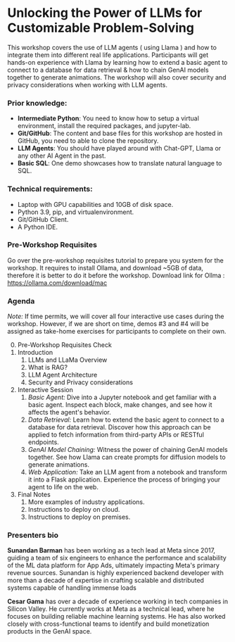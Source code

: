 # Unlocking the Power of LLMs for Customizable Problem-Solving

This workshop covers the use of LLM agents ( using Llama ) and how to integrate them into different real life applications. Participants will get hands-on experience with Llama by learning how to extend a basic agent to connect to a database for data retrieval & how to chain GenAI models together to generate animations. The workshop will also cover security and privacy considerations when working with LLM agents. 

### Prior knowledge:
* **Intermediate Python**: You need to know how to setup a virtual environment, install the required packages, and jupyter-lab.
* **Git/GitHub**: The content and base files for this workshop are hosted in GitHub, you need to able to clone the repository.
* **LLM Agents**: You should have played around with Chat-GPT, Llama or any other AI Agent in the past.
* **Basic SQL**: One demo showcases how to translate natural language to SQL.

### Technical requirements:
* Laptop with GPU capabilities and 10GB of disk space.
* Python 3.9, pip, and virtualenvironment.
* Git/GitHub Client.
* A Python IDE.

### Pre-Workshop Requisites
Go over the pre-workshop requisites tutorial to prepare you system for the workshop. It requires to install Ollama, and download ~5GB of data, therefore it is better to do it before the workshop. 
Download link for Ollma : https://ollama.com/download/mac 


### Agenda
*Note:* If time permits, we will cover all four interactive use cases during the workshop. However, if we are short on time, demos #3 and #4 will be assigned as take-home exercises for participants to complete on their own. 

0. Pre-Workshop Requisites Check
1. Introduction
    1. LLMs and LLaMa Overview
    2. What is RAG?
    3. LLM Agent Architecture
    4. Security and Privacy considerations
2. Interactive Session
    1. *Basic Agent:* Dive into a Jupyter notebook and get familiar with a basic agent. Inspect each block, make changes, and see how it affects the agent's behavior.
    2. *Data Retrieval:* Learn how to extend the basic agent to connect to a database for data retrieval. Discover how this approach can be applied to fetch information from third-party APIs or RESTful endpoints.
    3. *GenAI Model Chaining:* Witness the power of chaining GenAI models together. See how Llama can create prompts for diffusion models to generate animations.
    4. *Web Application:* Take an LLM agent from a notebook and transform it into a Flask application. Experience the process of bringing your agent to life on the web.
3. Final Notes
    1. More examples of industry applications.
    2. Instructions to deploy on cloud.
    3. Instructions to deploy on premises.

### Presenters bio

**Sunandan Barman** has been working as a tech lead at Meta since 2017, guiding a team of six engineers to enhance the performance and scalability of the ML data platform for App Ads, ultimately impacting Meta's primary revenue sources. Sunandan is highly experienced backend developer with more than a decade of expertise in crafting scalable and distributed systems capable of handling immense loads

**Cesar Gama** has over a decade of experience working in tech companies in Silicon Valley. He currently works at Meta as a technical lead, where he focuses on building reliable machine learning systems. He has also worked closely with cross-functional teams to identify and build monetization products in the GenAI space.
